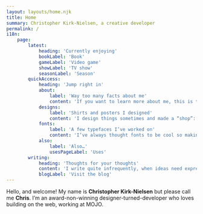 ```yaml
---
layout: layouts/home.njk
title: Home
summary: Christopher Kirk-Nielsen, a creative developer
permalink: /
i18n:
    page:
        latest:
            heading: 'Currently enjoying'
            bookLabel: 'Book'
            gameLabel: 'Video game'
            showLabel: 'TV show'
            seasonLabel: 'Season'
        quickAccess:
            heading: 'Jump right in'
            about:
                label: 'Way too many facts about me'
                content: 'If you want to learn more about me, this is the place. It should cover quite a bit…'
            designs:
                label: 'Shirts and posters I designed'
                content: 'I design things sometimes and made a “shop”: dev stuff, movies, games…'
            fonts:
                label: 'A few typefaces I’ve worked on'
                content: 'I’ve always thought fonts to be cool so making my own had to happen.'
            also:
                label: 'Also…'
                usesPageLabel: 'Uses'
        writing:
            heading: 'Thoughts for your thoughts'
            content: 'I write quite infrequently, when ideas need expressing. If you want to read some of my ramblings, this is my latest. I’ve also got an RSS feed for the cool kids!'
            blogLabel: 'Visit the blog'
---
```


Hello, and welcome! My name is **Christopher Kirk-Nielsen** but please call me **Chris**. I’m an award-non-winning designer-turned-developer who loves building on the web, working at MOJO.